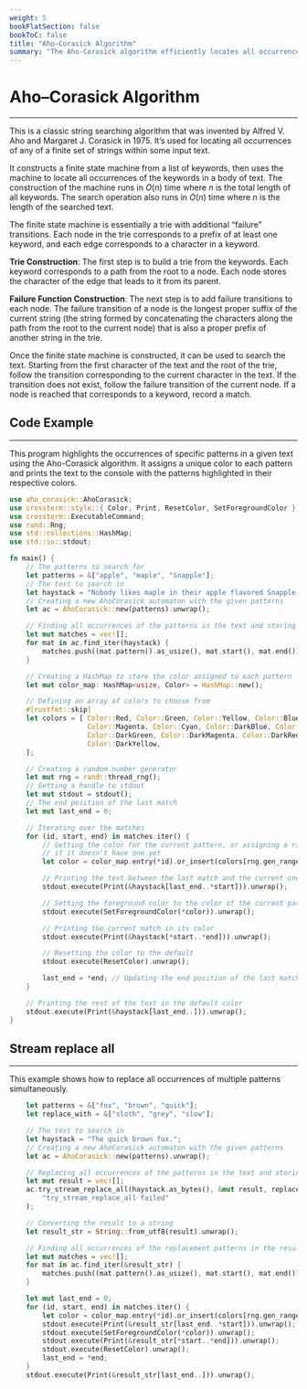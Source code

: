 ```yaml
---
weight: 5
bookFlatSection: false
bookToC: false
title: "Aho–Corasick Algorithm"
summary: "The Aho-Corasick algorithm efficiently locates all occurrences of multiple keywords in a text by constructing a finite state machine, combining trie and failure transitions, and can be used for tasks like pattern highlighting and simultaneous replacements."
---
```


<!--markdownlint-disable MD025 MD033 -->

# Aho–Corasick Algorithm

---

This is a classic string searching algorithm that was invented by Alfred V. Aho and Margaret J. Corasick in 1975. It’s used for locating all occurrences of any of a finite set of strings within some input text.

It constructs a finite state machine from a list of keywords, then uses the machine to locate all occurrences of the keywords in a body of text. The construction of the machine runs in $O(n)$ time where $n$ is the total length of all keywords. The search operation also runs in $O(n)$ time where $n$ is the length of the searched text.

The finite state machine is essentially a trie with additional “failure” transitions. Each node in the trie corresponds to a prefix of at least one keyword, and each edge corresponds to a character in a keyword.

**Trie Construction**: The first step is to build a trie from the keywords. Each keyword corresponds to a path from the root to a node. Each node stores the character of the edge that leads to it from its parent.

**Failure Function Construction**: The next step is to add failure transitions to each node. The failure transition of a node is the longest proper suffix of the current string (the string formed by concatenating the characters along the path from the root to the current node) that is also a proper prefix of another string in the trie.

Once the finite state machine is constructed, it can be used to search the text. Starting from the first character of the text and the root of the trie, follow the transition corresponding to the current character in the text. If the transition does not exist, follow the failure transition of the current node. If a node is reached that corresponds to a keyword, record a match.

## Code Example

---

This program highlights the occurrences of specific patterns in a given text using the Aho-Corasick algorithm.
It assigns a unique color to each pattern and prints the text to the console with the patterns highlighted in their respective colors.

```rust
use aho_corasick::AhoCorasick;
use crossterm::style::{ Color, Print, ResetColor, SetForegroundColor };
use crossterm::ExecutableCommand;
use rand::Rng;
use std::collections::HashMap;
use std::io::stdout;

fn main() {
    // The patterns to search for
    let patterns = &["apple", "maple", "Snapple"];
    // The text to search in
    let haystack = "Nobody likes maple in their apple flavored Snapple.";
    // Creating a new AhoCorasick automaton with the given patterns
    let ac = AhoCorasick::new(patterns).unwrap();

    // Finding all occurrences of the patterns in the text and storing their ids and positions
    let mut matches = vec![];
    for mat in ac.find_iter(haystack) {
        matches.push((mat.pattern().as_usize(), mat.start(), mat.end()));
    }

    // Creating a HashMap to store the color assigned to each pattern
    let mut color_map: HashMap<usize, Color> = HashMap::new();

    // Defining an array of colors to choose from
    #[rustfmt::skip]
    let colors = [ Color::Red, Color::Green, Color::Yellow, Color::Blue,
                   Color::Magenta, Color::Cyan, Color::DarkBlue, Color::DarkCyan,
                   Color::DarkGreen, Color::DarkMagenta, Color::DarkRed,
                   Color::DarkYellow,
    ];

    // Creating a random number generator
    let mut rng = rand::thread_rng();
    // Getting a handle to stdout
    let mut stdout = stdout();
    // The end position of the last match
    let mut last_end = 0;

    // Iterating over the matches
    for (id, start, end) in matches.iter() {
        // Getting the color for the current pattern, or assigning a random one
        // if it doesn't have one yet
        let color = color_map.entry(*id).or_insert(colors[rng.gen_range(0..colors.len())]);

        // Printing the text between the last match and the current one in the default color
        stdout.execute(Print(&haystack[last_end..*start])).unwrap();

        // Setting the foreground color to the color of the current pattern
        stdout.execute(SetForegroundColor(*color)).unwrap();

        // Printing the current match in its color
        stdout.execute(Print(&haystack[*start..*end])).unwrap();

        // Resetting the color to the default
        stdout.execute(ResetColor).unwrap();

        last_end = *end; // Updating the end position of the last match
    }

    // Printing the rest of the text in the default color
    stdout.execute(Print(&haystack[last_end..])).unwrap();
}
```

## Stream replace all

---

This example shows how to replace all occurrences of multiple patterns simultaneously.

```rust
    let patterns = &["fox", "brown", "quick"];
    let replace_with = &["sloth", "grey", "slow"];

    // The text to search in
    let haystack = "The quick brown fox.";
    // Creating a new AhoCorasick automaton with the given patterns
    let ac = AhoCorasick::new(patterns).unwrap();

    // Replacing all occurrences of the patterns in the text and storing the result
    let mut result = vec![];
    ac.try_stream_replace_all(haystack.as_bytes(), &mut result, replace_with).expect(
        "try_stream_replace_all failed"
    );

    // Converting the result to a string
    let result_str = String::from_utf8(result).unwrap();

    // Finding all occurrences of the replacement patterns in the result and storing their ids and positions
    let mut matches = vec![];
    for mat in ac.find_iter(&result_str) {
        matches.push((mat.pattern().as_usize(), mat.start(), mat.end()));
    }

    let mut last_end = 0;
    for (id, start, end) in matches.iter() {
        let color = color_map.entry(*id).or_insert(colors[rng.gen_range(0..colors.len())]);
        stdout.execute(Print(&result_str[last_end..*start])).unwrap();
        stdout.execute(SetForegroundColor(*color)).unwrap();
        stdout.execute(Print(&result_str[*start..*end])).unwrap();
        stdout.execute(ResetColor).unwrap();
        last_end = *end;
    }
    stdout.execute(Print(&result_str[last_end..])).unwrap();
```
